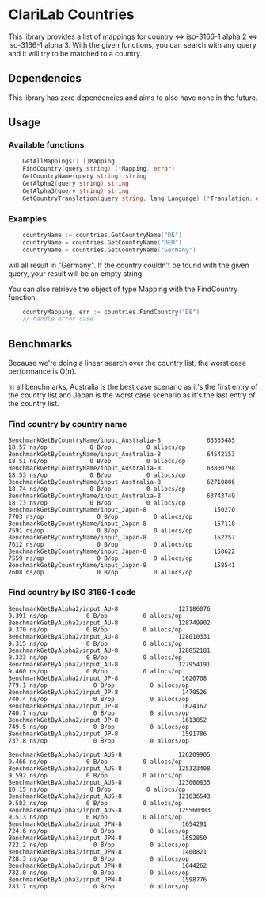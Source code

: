 # ClariLab Countries

This library provides a list of mappings for country <=> iso-3166-1 alpha 2 <=> iso-3166-1 alpha 3.
With the given functions, you can search with any query and it will try to be matched to a country.

## Dependencies

This library has zero dependencies and aims to also have none in the future.

## Usage

### Available functions

```go
    GetAllMappings() []Mapping
    FindCountry(query string) (*Mapping, error)
    GetCountryName(query string) string
    GetAlpha2(query string) string
    GetAlpha3(query string) string
    GetCountryTranslation(query string, lang Language) (*Translation, error)
```

### Examples

```go
    countryName := countries.GetCountryName("DE")
    countryName = countries.GetCountryName("DEU")
    countryName = countries.GetCountryName("Germany")
```

will all result in "Germany". If the country couldn't be found with the given query, your result will be an empty string.

You can also retrieve the object of type Mapping with the FindCountry function.

```go
    countryMapping, err := countries.FindCountry("DE")
    // handle error case
```

## Benchmarks

Because we're doing a linear search over the country list, the worst case performance is O(n).

In all benchmarks, Australia is the best case scenario as it's the first entry of the country list and Japan is the worst case scenario as it's the last entry of the country list.

### Find country by country name

```text
BenchmarkGetByCountryName/input_Australia-8             63535485                18.57 ns/op            0 B/op          0 allocs/op
BenchmarkGetByCountryName/input_Australia-8             64542153                18.51 ns/op            0 B/op          0 allocs/op
BenchmarkGetByCountryName/input_Australia-8             63800798                18.53 ns/op            0 B/op          0 allocs/op
BenchmarkGetByCountryName/input_Australia-8             62710806                18.74 ns/op            0 B/op          0 allocs/op
BenchmarkGetByCountryName/input_Australia-8             63743749                18.73 ns/op            0 B/op          0 allocs/op
BenchmarkGetByCountryName/input_Japan-8                   150270              7703 ns/op               0 B/op          0 allocs/op
BenchmarkGetByCountryName/input_Japan-8                   157118              7591 ns/op               0 B/op          0 allocs/op
BenchmarkGetByCountryName/input_Japan-8                   152257              7612 ns/op               0 B/op          0 allocs/op
BenchmarkGetByCountryName/input_Japan-8                   158622              7559 ns/op               0 B/op          0 allocs/op
BenchmarkGetByCountryName/input_Japan-8                   158541              7608 ns/op               0 B/op          0 allocs/op
```

### Find country by ISO 3166-1 code

```text
BenchmarkGetByAlpha2/input_AU-8                 127186076                9.391 ns/op           0 B/op          0 allocs/op
BenchmarkGetByAlpha2/input_AU-8                 128749902                9.370 ns/op           0 B/op          0 allocs/op
BenchmarkGetByAlpha2/input_AU-8                 128010331                9.315 ns/op           0 B/op          0 allocs/op
BenchmarkGetByAlpha2/input_AU-8                 128852181                9.333 ns/op           0 B/op          0 allocs/op
BenchmarkGetByAlpha2/input_AU-8                 127954191                9.460 ns/op           0 B/op          0 allocs/op
BenchmarkGetByAlpha2/input_JP-8                  1620708               779.1 ns/op             0 B/op          0 allocs/op
BenchmarkGetByAlpha2/input_JP-8                  1479526               740.4 ns/op             0 B/op          0 allocs/op
BenchmarkGetByAlpha2/input_JP-8                  1624162               740.7 ns/op             0 B/op          0 allocs/op
BenchmarkGetByAlpha2/input_JP-8                  1613852               749.5 ns/op             0 B/op          0 allocs/op
BenchmarkGetByAlpha2/input_JP-8                  1591786               737.8 ns/op             0 B/op          0 allocs/op
```

```text
BenchmarkGetByAlpha3/input_AUS-8                126209905                9.466 ns/op           0 B/op          0 allocs/op
BenchmarkGetByAlpha3/input_AUS-8                125323408                9.592 ns/op           0 B/op          0 allocs/op
BenchmarkGetByAlpha3/input_AUS-8                123060835               10.15 ns/op            0 B/op          0 allocs/op
BenchmarkGetByAlpha3/input_AUS-8                121636543                9.583 ns/op           0 B/op          0 allocs/op
BenchmarkGetByAlpha3/input_AUS-8                125560383                9.513 ns/op           0 B/op          0 allocs/op
BenchmarkGetByAlpha3/input_JPN-8                 1654291               724.6 ns/op             0 B/op          0 allocs/op
BenchmarkGetByAlpha3/input_JPN-8                 1652850               722.2 ns/op             0 B/op          0 allocs/op
BenchmarkGetByAlpha3/input_JPN-8                 1400821               728.3 ns/op             0 B/op          0 allocs/op
BenchmarkGetByAlpha3/input_JPN-8                 1644262               732.0 ns/op             0 B/op          0 allocs/op
BenchmarkGetByAlpha3/input_JPN-8                 1598776               783.7 ns/op             0 B/op          0 allocs/op
```

